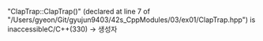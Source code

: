 "ClapTrap::ClapTrap()" (declared at line 7 of "/Users/gyeon/Git/gyujun9403/42s_CppModules/03/ex01/ClapTrap.hpp") is inaccessibleC/C++(330)
-> 생성자
